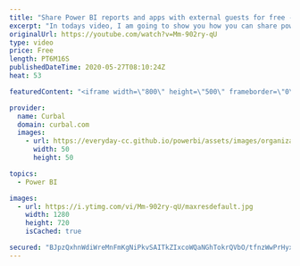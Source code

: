 ```yaml
---
title: "Share Power BI reports and apps with external guests for free - Azure B2B"
excerpt: "In todays video, I am going to show you how you can share power bi reports, dashboards, apps with external guests for free. (there are 3 licensing options for this).  Link to Power BI B2B docs: https://docs.microsoft.com/en-us/power-bi/admin/service-admin-azure-ad-b2b  Link to publish to web limitations:"
originalUrl: https://youtube.com/watch?v=Mm-902ry-qU
type: video
price: Free
length: PT6M16S
publishedDateTime: 2020-05-27T08:10:24Z
heat: 53

featuredContent: "<iframe width=\"800\" height=\"500\" frameborder=\"0\" src=\"https://www.youtube.com/embed/Mm-902ry-qU\" allow=\"accelerometer; autoplay; encrypted-media; gyroscope; picture-in-picture\" allowfullscreen></iframe>"

provider:
  name: Curbal
  domain: curbal.com
  images:
    - url: https://everyday-cc.github.io/powerbi/assets/images/organizations/curbal.com-50x50.jpg
      width: 50
      height: 50

topics:
  - Power BI

images:
  - url: https://i.ytimg.com/vi/Mm-902ry-qU/maxresdefault.jpg
    width: 1280
    height: 720
    isCached: true

secured: "BJpzQxhnWdiWreMnFmKgNiPkvSAITkZIxcoWQaNGhTokrQVbO/tfnzWwPrHyxpnylSiYMTlMpmR5btmnx3XNX28sYFzhDssi8MJCQSM2VX1XpthrMFonpYWUUxF0D/PQCKO8EsyRWCLz4Pd75xi9FYQ4diw4q+GLRYO+66JS1lN27l3+IGf+5RAi6+0AXMgyCupxkT+25or2V/qvRf7UvjiHkMjxH88kjdo1PtlkEWiD04WyyWz1YLPvXN7FmVNIHHOEcgEqkNpr/8EihmhzaEnygr9uQOkFFEW1INr5AukXsj57q0ftf7ch98maVbSBFCsP7nM/Jf27IABJLmWLtsW0/MGOXKCBW0hgtq0BazUdYyZCoExzZMJjbRB6slNfEO58RaNsYnkZTb0y8aPlDY3HBLT7Bz57x+2yDkO+jU8=;G0tS5NeIgs4vqDECMfhZiQ=="
---
```


